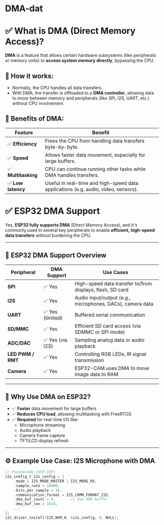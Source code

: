 
# DMA-dat

# ✅ What is DMA (Direct Memory Access)?

**DMA** is a feature that allows certain hardware subsystems (like peripherals or memory units) to **access system memory directly**, bypassing the CPU.

## 🔧 How it works:
- Normally, the CPU handles all data transfers.
- With DMA, the transfer is offloaded to a **DMA controller**, allowing data to move between memory and peripherals (like SPI, I2S, UART, etc.) without CPU involvement.

## 🚀 Benefits of DMA:

| Feature            | Benefit                                                     |
|--------------------|-------------------------------------------------------------|
| ✅ **Efficiency**   | Frees the CPU from handling data transfers byte-by-byte.     |
| ✅ **Speed**        | Allows faster data movement, especially for large buffers.   |
| ✅ **Multitasking** | CPU can continue running other tasks while DMA handles transfers. |
| ✅ **Low latency**  | Useful in real-time and high-speed data applications (e.g. audio, video, sensors). |


# ✅ ESP32 DMA Support

Yes, **ESP32 fully supports DMA** (Direct Memory Access), and it's commonly used in several key peripherals to enable **efficient, high-speed data transfers** without burdening the CPU.

---

## 📌 ESP32 DMA Support Overview

| Peripheral       | DMA Support | Use Cases                                                |
|------------------|-------------|-----------------------------------------------------------|
| **SPI**          | ✅ Yes       | High-speed data transfer to/from displays, flash, SD card |
| **I2S**          | ✅ Yes       | Audio input/output (e.g., microphones, DACs), camera data |
| **UART**         | ✅ Yes (limited) | Buffered serial communication                        |
| **SD/MMC**       | ✅ Yes       | Efficient SD card access (via SDMMC or SPI mode)         |
| **ADC/DAC**      | ✅ Yes (via I2S) | Sampling analog data or audio playback              |
| **LED PWM / RMT**| ✅ Yes       | Controlling RGB LEDs, IR signal transmission             |
| **Camera**       | ✅ Yes       | ESP32-CAM uses DMA to move image data to RAM             |

---

## 🚀 Why Use DMA on ESP32?

- ✅ **Faster** data movement for large buffers
- ✅ **Reduces CPU load**, allowing multitasking with FreeRTOS
- ✅ **Required** for real-time I/O like:
  - Microphone streaming
  - Audio playback
  - Camera frame capture
  - TFT/LCD display refresh

---

## ⚙️ Example Use Case: I2S Microphone with DMA

```c
// Pseudocode (ESP-IDF)
i2s_config_t i2s_config = {
    .mode = I2S_MODE_MASTER | I2S_MODE_RX,
    .sample_rate = 16000,
    .bits_per_sample = 16,
    .communication_format = I2S_COMM_FORMAT_I2S,
    .dma_buf_count = 4,       // Use DMA buffer
    .dma_buf_len = 1024,
    ...
};
i2s_driver_install(I2S_NUM_0, &i2s_config, 0, NULL);



